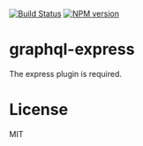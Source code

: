 [![Build Status][build-image]][build-url]
[![NPM version][npm-image]][npm-url]

# graphql-express

The express plugin is required.


# License

  MIT

[build-image]: https://img.shields.io/travis/gabliam/gabliam/master.svg?style=flat-square
[build-url]: https://travis-ci.org/gabliam/gabliam
[npm-image]: https://img.shields.io/npm/v/@gabliam/graphql-express.svg?style=flat-square
[npm-url]: https://www.npmjs.com/package/@gabliamgraphql-express

